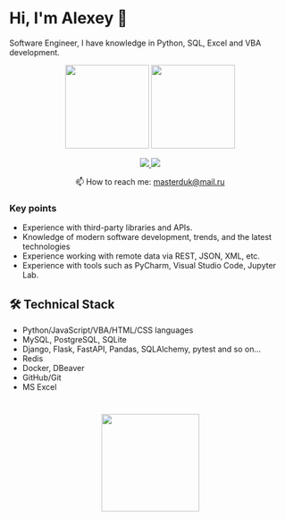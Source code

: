 # Hi, I'm Alexey 👋
Software Engineer, I have knowledge in Python, SQL, Excel and VBA development.

<p align='center'>
   <a href="https://github-readme-stats.vercel.app/api?username=Masterduk&show_icons=true&theme=radical&count_private=true"><img
           height=150
           src="https://github-readme-stats.vercel.app/api?username=Masterduk&show_icons=true&theme=radical&count_private=true"/></a>
   <a href="https://github.com/Masterduk/github-readme-stats"><img height=150
                                                                  src="https://github-readme-stats.vercel.app/api/top-langs/?username=Masterduk&theme=radical&layout=compact"/></a>
</p>

<p align='center'>
   <a href="https://www.linkedin.com/in/alexey-gerasimov-a18178114/">
       <img src="https://img.shields.io/badge/linkedin-%230077B5.svg?&style=for-the-badge&logo=linkedin&logoColor=white"/>
   </a>
   <a href="https://t.me/masterduk">
       <img src="https://img.shields.io/badge/Telegram-blue?style=for-the-badge&logo=Telegram"/>
   </a>

<p align='center'>
   📫 How to reach me: <a href='mailto:masterduk@mail.ru'>masterduk@mail.ru</a>
</p>

### Key points
*   Experience with third-party libraries and APIs.
*   Knowledge of modern software development, trends, and the latest technologies
*   Experience working with remote data via REST, JSON, XML, etc.
*   Experience with tools such as PyCharm, Visual Studio Code, Jupyter Lab.

## 🛠 Technical Stack
*   Python/JavaScript/VBA/HTML/CSS languages
*   MySQL, PostgreSQL, SQLite
*   Django, Flask, FastAPI, Pandas, SQLAlchemy, pytest and so on...
*   Redis
*   Docker, DBeaver
*   GitHub/Git
*   MS Excel

<div align="center" style="margin: 40px 0">
   <a href="https://github.com/Masterduk/github-profile-views-counter">
       <img width="175px" src="https://komarev.com/ghpvc/?username=Masterduk&color=DE002D">
   </a>
</div>
